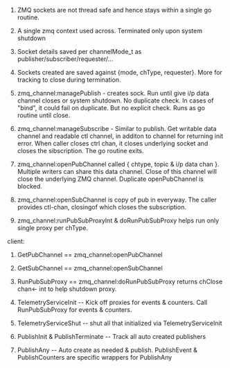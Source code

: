1. ZMQ sockets are not thread safe and hence stays within a single go routine.

2. A single zmq context used across. 
   Terminated only upon system shutdown
3. Socket details saved per channelMode_t as publisher/subscriber/requester/...

4. Sockets created are saved against {mode, chType, requester}. More for tracking to close during termination.

5. zmq_channel:managePublish - creates sock. Run until give i/p data channel closes or system shutdown.
    No duplicate check. In cases of "bind", it could fail on duplicate. But no explicit check.
    Runs as go routine until close.

6. zmq_channel:manageSubscribe - Similar to publish. Get writable data channel and readable ctl channel, in additon to channel for returning init error. When caller closes ctrl chan, it closes underlying socket and closes the sibscription. The go routine exits.

7. zmq_channel:openPubChannel called { chtype, topic & i/p data chan }. Multiple writers can share this data channel.
    Close of this channel will close the underlying ZMQ channel.
    Duplicate openPubChannel is blocked.


8. zmq_channel:openSubChannel is copy of pub in everyway. The caller provides ctl-chan, closingof which closes the subscription.

9. zmq_channel:runPubSubProxyInt & doRunPubSubProxy helps run only single proxy per chType.


client:

1. GetPubChannel == zmq_channel:openPubChannel 
2. GetSubChannel == zmq_channel:openSubChannel 
3. RunPubSubProxy == zmq_channel:doRunPubSubProxy  returns chClose chan<- int to help shutdown proxy.
4. TelemetryServiceInit -- Kick off proxies for events & counters. Call RunPubSubProxy for events & counters.
5. TelemetryServiceShut -- shut all that initialized via TelemetryServiceInit

6. PublishInit & PublishTerminate -- Track all auto created publishers
7. PublishAny -- Auto create as needed & publish.
    PublishEvent & PublishCounters are specific wrappers for PublishAny



